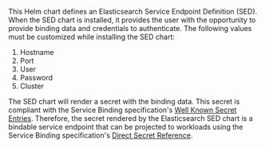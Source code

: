 This Helm chart defines an Elasticsearch Service Endpoint Definition (SED). When the SED chart is installed, it provides the user with the opportunity to provide binding data and credentials to authenticate. The following values must be customized while installing the SED chart:

1. Hostname
2. Port
3. User
4. Password
5. Cluster

The SED chart will render a secret with the binding data. This secret is compliant with the Service Binding specification's [Well Known Secret Entries](https://github.com/servicebinding/spec#well-known-secret-entries). Therefore, the secret rendered by the Elasticsearch SED chart is a bindable service endpoint that can be projected to workloads using the Service Binding specification's [Direct Secret Reference](https://github.com/servicebinding/spec#direct-secret-reference).

